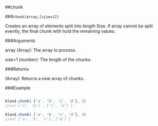 ##chunk

###`chunk(array,[size=1])`

Creates an array of elements split into length Size.  If array cannot be split evently, the final chunk with hold the remaining values.

###Arguments

array (Array): The array to process.

size=1 (number): The length of the chunks.

###Returns

(Array): Returns a new array of chunks.

###Example

```javascript

bland.chunk( ['a', 'b', 'c', 'd'], 2)
//=>[ ['a', 'b'] , ['c', 'd'] ]

bland.chunk( ['a', 'b', 'c', 'd'], 3)
//=>[ ['a', 'b', 'c'], ['d'] ]
```
